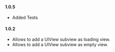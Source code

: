 #### 1.0.5

 - Added Tests

#### 1.0.2

- Allows to add a UIView subview as loading view.
- Allows to add a UIView subview as empty view.



